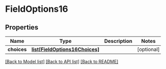 # FieldOptions16

## Properties
Name | Type | Description | Notes
------------ | ------------- | ------------- | -------------
**choices** | [**list[FieldOptions16Choices]**](FieldOptions16Choices.md) |  | [optional] 

[[Back to Model list]](../README.md#documentation-for-models) [[Back to API list]](../README.md#documentation-for-api-endpoints) [[Back to README]](../README.md)

